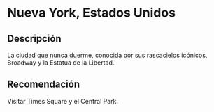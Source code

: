 # Nueva York, Estados Unidos

## Descripción
La ciudad que nunca duerme, conocida por sus rascacielos icónicos, Broadway y la Estatua de la Libertad.

## Recomendación
Visitar Times Square y el Central Park.